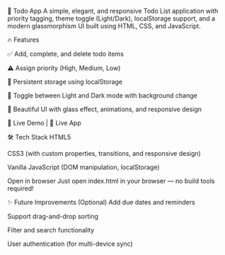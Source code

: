 📝 Todo App
A simple, elegant, and responsive Todo List application with priority tagging, theme toggle (Light/Dark), localStorage support, and a modern glassmorphism UI built using HTML, CSS, and JavaScript.

🔥 Features

✅ Add, complete, and delete todo items

⚠️ Assign priority (High, Medium, Low)

💾 Persistent storage using localStorage

🌙 Toggle between Light and Dark mode with background change

🌈 Beautiful UI with glass effect, animations, and responsive design



🚀 Live Demo | 🔗 Live App

🛠️ Tech Stack
HTML5

CSS3 (with custom properties, transitions, and responsive design)

Vanilla JavaScript (DOM manipulation, localStorage)


Open in browser
Just open index.html in your browser — no build tools required!

✨ Future Improvements (Optional)
Add due dates and reminders

Support drag-and-drop sorting

Filter and search functionality

User authentication (for multi-device sync)
